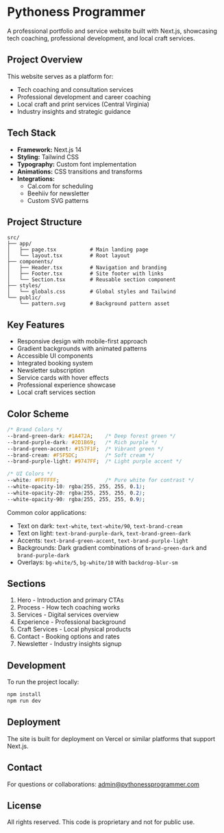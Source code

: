 # Pythoness Programmer

A professional portfolio and service website built with Next.js, showcasing tech coaching, professional development, and local craft services.

## Project Overview

This website serves as a platform for:
- Tech coaching and consultation services
- Professional development and career coaching
- Local craft and print services (Central Virginia)
- Industry insights and strategic guidance

## Tech Stack

- **Framework:** Next.js 14
- **Styling:** Tailwind CSS
- **Typography:** Custom font implementation
- **Animations:** CSS transitions and transforms
- **Integrations:** 
  - Cal.com for scheduling
  - Beehiiv for newsletter
  - Custom SVG patterns

## Project Structure

```
src/
├── app/
│   ├── page.tsx           # Main landing page
│   └── layout.tsx         # Root layout
├── components/
│   ├── Header.tsx         # Navigation and branding
│   ├── Footer.tsx         # Site footer with links
│   └── Section.tsx        # Reusable section component
├── styles/
│   └── globals.css        # Global styles and Tailwind
└── public/
    └── pattern.svg        # Background pattern asset
```

## Key Features

- Responsive design with mobile-first approach
- Gradient backgrounds with animated patterns
- Accessible UI components
- Integrated booking system
- Newsletter subscription
- Service cards with hover effects
- Professional experience showcase
- Local craft services section

## Color Scheme

```css
/* Brand Colors */
--brand-green-dark: #1A472A;    /* Deep forest green */
--brand-purple-dark: #2D1B69;   /* Rich purple */
--brand-green-accent: #157F1F;  /* Vibrant green */
--brand-cream: #F5F5DC;         /* Soft cream */
--brand-purple-light: #9747FF;  /* Light purple accent */

/* UI Colors */
--white: #FFFFFF;               /* Pure white for contrast */
--white-opacity-10: rgba(255, 255, 255, 0.1);
--white-opacity-20: rgba(255, 255, 255, 0.2);
--white-opacity-90: rgba(255, 255, 255, 0.9);
```

Common color applications:
- Text on dark: `text-white`, `text-white/90`, `text-brand-cream`
- Text on light: `text-brand-purple-dark`, `text-brand-green-dark`
- Accents: `text-brand-green-accent`, `text-brand-purple-light`
- Backgrounds: Dark gradient combinations of `brand-green-dark` and `brand-purple-dark`
- Overlays: `bg-white/5`, `bg-white/10` with `backdrop-blur-sm`

## Sections

1. Hero - Introduction and primary CTAs
2. Process - How tech coaching works
3. Services - Digital services overview
4. Experience - Professional background
5. Craft Services - Local physical products
6. Contact - Booking options and rates
7. Newsletter - Industry insights signup

## Development

To run the project locally:

```bash
npm install
npm run dev
```

## Deployment

The site is built for deployment on Vercel or similar platforms that support Next.js.

## Contact

For questions or collaborations:
admin@pythonessprogrammer.com

## License

All rights reserved. This code is proprietary and not for public use.
